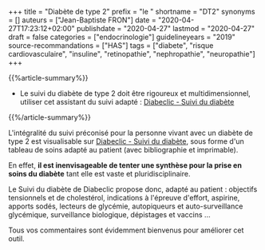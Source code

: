 +++
title = "Diabète de type 2"
prefix = "le "
shortname = "DT2"
synonyms = []
auteurs = ["Jean-Baptiste FRON"]
date = "2020-04-27T17:23:12+02:00"
publishdate = "2020-04-27"
lastmod = "2020-04-27"
draft = false
categories = ["endocrinologie"]
guidelineyears = "2019"
source-recommandations = ["HAS"]
tags = ["diabete", "risque cardiovasculaire", "insuline", "retinopathie", "nephropathie", "neuropathie"]
+++

{{%article-summary%}}

- Le suivi du diabète de type 2 doit être rigoureux et multidimensionnel, utiliser cet assistant du suivi adapté : [Diabeclic - Suivi du diabète](https://www.diabeclic.com/suivi-du-diabete)

{{%/article-summary%}}

L'intégralité du suivi préconisé pour la personne vivant avec un diabète de type 2 est visualisable sur [Diabeclic - Suivi du diabète](https://www.diabeclic.com/suivi-du-diabete), sous forme d'un tableau de soins adapté au patient (avec bibliographie et imprimable).

En effet, **il est inenvisageable de tenter une synthèse pour la prise en soins du diabète** tant elle est vaste et pluridisciplinaire.

Le Suivi du diabète de Diabeclic propose donc, adapté au patient : objectifs tensionnels et de cholestérol, indications à l'épreuve d'effort, aspirine, apports sodés, lecteurs de glycémie, autopiqueurs et auto-surveillance glycémique, surveillance biologique, dépistages et vaccins ...

Tous vos commentaires sont évidemment bienvenus pour améliorer cet outil.
